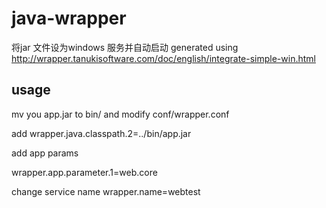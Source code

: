 # java-wrapper

将jar 文件设为windows 服务并自动启动
generated using http://wrapper.tanukisoftware.com/doc/english/integrate-simple-win.html


## usage

mv you app.jar to bin/
and modify conf/wrapper.conf

add wrapper.java.classpath.2=../bin/app.jar

add app params

wrapper.app.parameter.1=web.core

change service name
wrapper.name=webtest
